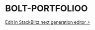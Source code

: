 # BOLT-PORTFOLIOO

[Edit in StackBlitz next generation editor ⚡️](https://stackblitz.com/~/github.com/Prashant9939/BOLT-PORTFOLIOO)